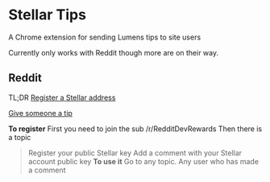 # Stellar Tips

A Chrome extension for sending Lumens tips to site users

Currently only works with Reddit though more are on their way.

## Reddit
TL;DR
[Register a Stellar address](https://www.youtube.com/watch?v=I6jkGNDOQvc&feature=youtu.be)

[Give someone a tip](https://www.youtube.com/watch?v=67vFc9Kz5Fs&feature=youtu.be)

**To register**
First you need to join the sub /r/RedditDevRewards
Then there is a topic 
> Register your public Stellar key
Add a comment with your Stellar account public key
**To use it**
Go to any topic. Any user who has made a comment 
